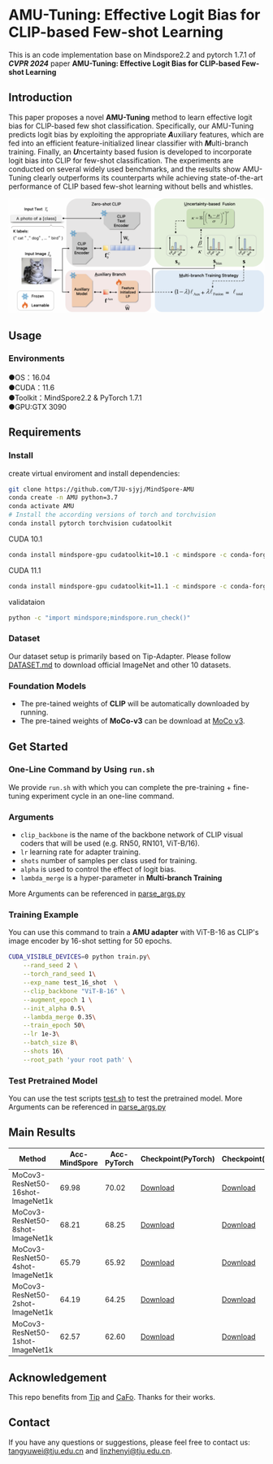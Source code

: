 # AMU-Tuning: Effective Logit Bias for CLIP-based Few-shot Learning

This is an code implementation base on Mindspore2.2 and pytorch 1.7.1  of ***CVPR 2024*** paper **AMU-Tuning: Effective Logit Bias for CLIP-based Few-shot Learning**

## Introduction
This paper proposes a novel **AMU-Tuning** method to learn effective logit bias for CLIP-based few shot classification. Specifically, our AMU-Tuning predicts logit bias by exploiting the appropriate ***A***uxiliary features, which are fed into an efficient feature-initialized linear classifier with ***M***ulti-branch training. Finally, an ***U***ncertainty based fusion is developed to incorporate logit bias into CLIP for few-shot classification. The experiments are conducted on several widely used benchmarks, and the results show AMU-Tuning clearly outperforms its counterparts while achieving state-of-the-art performance of CLIP based few-shot learning without bells and whistles.
<div align="center">
  <img src="framework.png"/>
</div>

## Usage

### Environments
●OS：16.04  
●CUDA：11.6  
●Toolkit：MindSpore2.2 & PyTorch 1.7.1  
●GPU:GTX 3090 

## Requirements
### Install

create virtual enviroment and install dependencies:

```bash
git clone https://github.com/TJU-sjyj/MindSpore-AMU
conda create -n AMU python=3.7
conda activate AMU
# Install the according versions of torch and torchvision
conda install pytorch torchvision cudatoolkit
```

CUDA 10.1 
```bash
conda install mindspore-gpu cudatoolkit=10.1 -c mindspore -c conda-forge
```
CUDA 11.1 
```bash
conda install mindspore-gpu cudatoolkit=11.1 -c mindspore -c conda-forge
```
validataion 
```bash
python -c "import mindspore;mindspore.run_check()"
```

### Dataset
Our dataset setup is primarily based on Tip-Adapter. Please follow [DATASET.md](https://github.com/gaopengcuhk/Tip-Adapter/blob/main/DATASET.md) to download official ImageNet and other 10 datasets.

### Foundation Models
* The pre-tained weights of **CLIP** will be automatically downloaded by running.
* The pre-tained weights of **MoCo-v3** can be download at [MoCo v3](https://github.com/facebookresearch/moco-v3).

## Get Started

### One-Line Command by Using `run.sh`

We provide `run.sh` with which you can complete the pre-training + fine-tuning experiment cycle in an one-line command.

### Arguments
- `clip_backbone` is the name of the backbone network of CLIP visual coders that will be used (e.g. RN50, RN101, ViT-B/16).  
- `lr` learning rate for adapter training.  
- `shots` number of samples per class used for training.  
- `alpha` is used to control the effect of logit bias.  
- `lambda_merge`  is a hyper-parameter in **Multi-branch Training**  

More Arguments can be referenced in [parse_args.py](https://github.com/TJU-sjyj/AMU-Tuning/parse_args.py)

### Training Example
You can use this command to train a **AMU adapter** with ViT-B-16 as CLIP's image encoder by 16-shot setting for 50 epochs.  

```bash
CUDA_VISIBLE_DEVICES=0 python train.py\
    --rand_seed 2 \
    --torch_rand_seed 1\
    --exp_name test_16_shot  \
    --clip_backbone "ViT-B-16" \
    --augment_epoch 1 \
    --init_alpha 0.5\
    --lambda_merge 0.35\
    --train_epoch 50\
    --lr 1e-3\
    --batch_size 8\
    --shots 16\
    --root_path 'your root path' \
```
### Test Pretrained Model
You can use the test scripts [test.sh](https://github.com/TJU-sjyj/MindSpore-AMU/blob/main/test.sh) to test the pretrained model. More Arguments can be referenced in [parse_args.py](https://github.com/TJU-sjyj/AMU-Tuning/parse_args.py)

## Main Results
|Method           | Acc-MindSpore  | Acc-PyTorch   | Checkpoint(PyTorch)|Checkpoint(MindSpore)|
| ----------------| -------------- | ------- | ----------------- |---|
| MoCov3-ResNet50-16shot-lmageNet1k  |69.98|70.02|[Download](https://drive.google.com/file/d/1U8V8aho9ne5Diz0swK9m_-1cEElflnMg/view?usp=drive_link)|[Download](https://drive.google.com/file/d/1FzvOUxfwv8MP3qpWJuRhYgJZQ-hGrcHh/view?usp=drive_link)|
| MoCov3-ResNet50-8shot-lmageNet1k   |68.21|68.25|[Download](https://drive.google.com/file/d/1QmF3EoaxIohMzQHj6P7fmvK73ab0lfBP/view?usp=drive_link)|[Download](https://drive.google.com/file/d/1ICSjE5DfwfkTlV0b72XsYOVaj3Ej6XxB/view?usp=drive_link)|
| MoCov3-ResNet50-4shot-lmageNet1k   |65.79|65.92|[Download](https://drive.google.com/file/d/1ad0-yVsN3JV_-7mbFlYq1mpM0XoviIUs/view?usp=drive_link)|[Download](https://drive.google.com/file/d/14CjUDy4-PMYsjSNpjn8NAHIu7FNm5TXt/view?usp=drive_link)|
| MoCov3-ResNet50-2shot-lmageNet1k   |64.19|64.25|[Download](https://drive.google.com/file/d/15R9ohx9z2VsC0h7Z1gAeidWDy3bfHByu/view?usp=drive_link)|[Download](https://drive.google.com/file/d/18sMZ9ndF9rAGDD7XhtDvdY7Kqvp03SDi/view?usp=drive_link)|
| MoCov3-ResNet50-1shot-lmageNet1k   |62.57|62.60|[Download](https://drive.google.com/file/d/19fEVFa241C4VZ88k2d8uVEAvkAuITzfI/view?usp=drive_link)|[Download](https://drive.google.com/file/d/1g-QoP1XB6JQkYV2av41IJ8IDoGUyuiPd/view?usp=drive_link)|



## Acknowledgement
This repo benefits from [Tip](https://github.com/gaopengcuhk/Tip-Adapter) and [CaFo](https://github.com/OpenGVLab/CaFo). Thanks for their works.



## Contact
If you have any questions or suggestions, please feel free to contact us: tangyuwei@tju.edu.cn and linzhenyi@tju.edu.cn.
